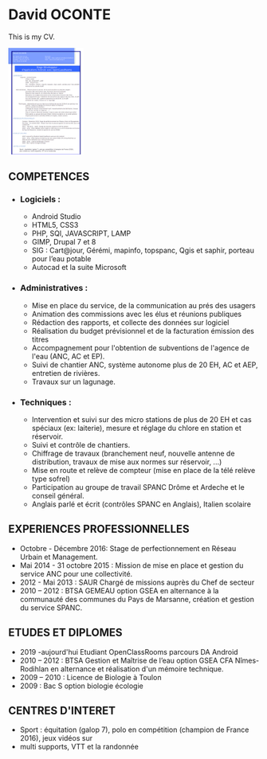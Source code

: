 # David OCONTE

This is my CV.

<img src="./app/src/main/res/drawable/mycv.png?Raw=true" width="30%" height="30%">

## COMPETENCES

  - ### Logiciels :

    - Android Studio
    - HTML5, CSS3
    - PHP, SQl, JAVASCRIPT, LAMP
    - GIMP,  Drupal 7 et 8
    - SIG : Cart@jour, Gérémi, mapinfo, topspanc, Qgis et saphir, porteau pour l’eau potable
    - Autocad et la suite Microsoft

  - ### Administratives :

    - Mise en place du service, de la communication au prés des usagers
    - Animation des commissions avec les élus et réunions publiques
    - Rédaction des rapports, et collecte des données sur logiciel
    - Réalisation du budget prévisionnel et de la facturation émission des titres
    - Accompagnement pour l'obtention de subventions de l'agence de l'eau (ANC, AC et EP).
    - Suivi de chantier ANC, système autonome plus de 20 EH, AC et AEP, entretien de rivières.
    - Travaux sur un lagunage.
    
  - ### Techniques :

    - Intervention et suivi sur des micro stations de plus de 20 EH et cas spéciaux (ex: laiterie), mesure et réglage du chlore en station et réservoir.
    - Suivi et contrôle de chantiers.
    - Chiffrage de travaux (branchement neuf, nouvelle antenne de distribution, travaux de mise aux normes sur réservoir, ...)
    - Mise en route et relève de compteur (mise en place de la télé relève type sofrel)
    - Participation au groupe de travail SPANC Drôme et Ardeche et le conseil général.
    - Anglais parlé et écrit (contrôles SPANC en Anglais), Italien scolaire

## EXPERIENCES PROFESSIONNELLES

  - Octobre - Décembre 2016: Stage de perfectionnement en Réseau Urbain et Management.
  - Mai 2014 - 31 octobre 2015 : Mission de mise en place et gestion du service ANC pour une collectivité.
  - 2012 - Mai 2013 : SAUR Chargé de missions auprès du Chef de secteur
  - 2010 – 2012 : BTSA GEMEAU option GSEA en alternance à la communauté des communes du Pays de Marsanne, création et gestion du service SPANC.

## ETUDES ET DIPLOMES

  - 2019 -aujourd'hui Etudiant OpenClassRooms parcours DA Android
  - 2010 – 2012 : BTSA Gestion et Maîtrise de l’eau option GSEA CFA Nîmes-Rodihlan en alternance et réalisation d'un mémoire technique.
  - 2009 – 2010 : Licence de Biologie à Toulon
  - 2009 : Bac S option biologie écologie

## CENTRES D'INTERET

  - Sport : équitation (galop 7), polo en compétition (champion de France 2016), jeux vidéos sur
  - multi supports, VTT et la randonnée
